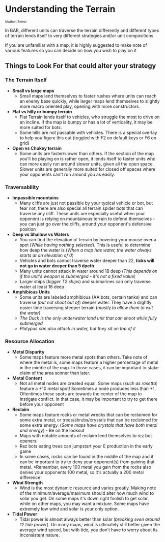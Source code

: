 # Understanding the Terrain
<sup><sup>(Author: Zeteo)</sup></sup>

In BAR, different units can traverse the terrain differently and different types of terrain lends itself to very different strategies and/or unit compositions.

If you are unfamiliar with a map, it is highly suggested to make note of various features so you can decide on how you wish to play on it

## Things to Look For that could alter your strategy

### The Terrain Itself
- **Small vs large maps**
	- Small maps lend themselves to faster rushes where units can reach an enemy base quickly, while larger maps lend themselves to slightly more macro oriented play, opening with more constructors. 
- **Flat vs hilly or bumpy terrain**
  - Flat Terrain lends itself to vehicles, who struggle the most to drive on an incline. If the map is bumpy or has a lot of verticality, it may be more suited for bots.
  - Some hills are not passable with vehicles. There is a special overlay to help you figure this out (toggled with F2 on default keys or F6 on grid)
- **Open vs Chokey terrain**
	- Some units are faster/slower than others. If the section of the map you'll be playing on is rather open, it lends itself to faster units who can more easily run around slower units, given all the open space. Slower units are generally more suited for closed off spaces where your opponents can't run around you as easily.

### Traversability
- **Impassible mountains**
	- Many cliffs are just not passible by your typical vehicle or bot, but fear not, there are also special all terrain spider bots that can traverse any cliff. These units are especially useful when your opponent is relying on mountainous terrain to defend themselves - you can just go over the cliffs, around your opponent's defensive position
- **Deep vs Shallow vs Waters**
	- You can find the elevation of terrain by hovering your mouse over a spot (*While having nothing selected*). This is useful to determine how deep the water is (*When a map has water, the water always starts at an elevation of 0*)
	- Vehicles and bots cannot traverse water deeper than 22, **ticks will not go in water deeper than 5 dpeth**
	- Many units cannot attack in water around 18 deep (*This depends on if the unit's weapon is submerged - it's not a fixed value*)
	- Larger ships (*bigger T2 ships*) and submarines can only traverse water at least 16 deep
- **Amphibious Units**
	- Some units are labeled amphibious (AA bots, certain tanks) and can traverse (*but not shoot out of*) deeper water. They have a slightly easier time traversing steeper terrain (*mostly to allow them to exit the water*)
  - *The Duck is the only underwater land unit that can shoot while fully submerged*
  - *Platypus can also attack in water, but they sit on top of it*

### Resource Allocation

- **Metal Disparity**
	- Some maps feature more metal spots than others. Take note of where the metal is, some maps feature a higher percentage of metal in the middle of the map. In those cases, it can be important to stake claim of the area sooner than later.
- **Metal Content**
	- Not all metal nodes are created equal. Some maps (*such as rosetta*) feature a +10 metal spot! Sometimes a node produces less than +1. Oftentimes these spots are towards the center of the map to instigate conflict. In that case, it may be important to try to get there before your opponent 
- **Reclaim**
	- Some maps feature rocks or metal wrecks that can be reclaimed for some extra metal, or trees/shrubs/crystals that can be reclaimed for some extra energy. (*Some maps have crystals that have both metal and energy*) - Be on the lookout
  - Maps with notable amounts of reclaim lend themselves to rez bot openers.
  - Rez bots eating trees can jumpstart your E production in the early game
  - In some cases, rocks can be found in the middle of the map and it can be important to try to deny your opponent(s) from gaining that metal. *Remember, every 100 metal you gain from the rocks also denies your opponents 100 metal, so it's actually a 200 metal difference!
- **Wind Strength**
	- Wind is the most dynamic resource and varies greatly. Making note of the minimum/average/maximum should alter how much wind to solar you get. On some maps it's down right foolish to get solar, while on other maps, you may want a mixture. Some maps have extremely low wind and solar is your only option.
- **Tidal Power**
	- Tidal power is almost always better than solar (*breaking even around 12 tide power*). On many maps, wind is ultimately still better given the average wind speed, but with tide, you don't have to worry about its inconsistent nature.

